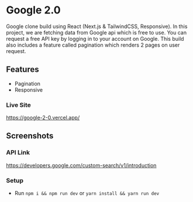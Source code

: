 # Google 2.0

Google clone build using React (Next.js & TailwindCSS, Responsive). In this project, we are fetching data from Google api which is free to use. You can request a free API key by logging in to your account on Google.
This build also includes a feature called pagination which renders 2 pages on user request.

## Features

- Pagination
- Responsive

### Live Site

https://google-2-0.vercel.app/

## Screenshots

### API Link

https://developers.google.com/custom-search/v1/introduction

### Setup

- Run `npm i && npm run dev` or `yarn install && yarn run dev`
